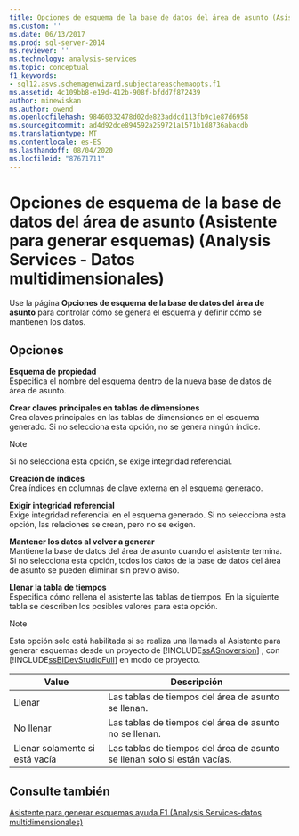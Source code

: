 ```yaml
---
title: Opciones de esquema de la base de datos del área de asunto (Asistente para generar esquemas) (Analysis Services-datos multidimensionales) | Microsoft Docs
ms.custom: ''
ms.date: 06/13/2017
ms.prod: sql-server-2014
ms.reviewer: ''
ms.technology: analysis-services
ms.topic: conceptual
f1_keywords:
- sql12.asvs.schemagenwizard.subjectareaschemaopts.f1
ms.assetid: 4c109bb8-e19d-412b-908f-bfdd7f872439
author: minewiskan
ms.author: owend
ms.openlocfilehash: 98460332478d02de823addcd113fb9c1e87d6958
ms.sourcegitcommit: ad4d92dce894592a259721a1571b1d8736abacdb
ms.translationtype: MT
ms.contentlocale: es-ES
ms.lasthandoff: 08/04/2020
ms.locfileid: "87671711"
---
```

# <a name="subject-area-database-schema-options-schema-generation-wizard-analysis-services---multidimensional-data"></a>Opciones de esquema de la base de datos del área de asunto (Asistente para generar esquemas) (Analysis Services - Datos multidimensionales)
  Use la página **Opciones de esquema de la base de datos del área de asunto** para controlar cómo se genera el esquema y definir cómo se mantienen los datos.  
  
## <a name="options"></a>Opciones  
 **Esquema de propiedad**  
 Especifica el nombre del esquema dentro de la nueva base de datos de área de asunto.  
  
 **Crear claves principales en tablas de dimensiones**  
 Crea claves principales en las tablas de dimensiones en el esquema generado. Si no selecciona esta opción, no se genera ningún índice.  
  
> [!NOTE]  
>  Si no selecciona esta opción, se exige integridad referencial.  
  
 **Creación de índices**  
 Crea índices en columnas de clave externa en el esquema generado.  
  
 **Exigir integridad referencial**  
 Exige integridad referencial en el esquema generado. Si no selecciona esta opción, las relaciones se crean, pero no se exigen.  
  
 **Mantener los datos al volver a generar**  
 Mantiene la base de datos del área de asunto cuando el asistente termina. Si no selecciona esta opción, todos los datos de la base de datos del área de asunto se pueden eliminar sin previo aviso.  
  
 **Llenar la tabla de tiempos**  
 Especifica cómo rellena el asistente las tablas de tiempos. En la siguiente tabla se describen los posibles valores para esta opción.  
  
> [!NOTE]  
>  Esta opción solo está habilitada si se realiza una llamada al Asistente para generar esquemas desde un proyecto de [!INCLUDE[ssASnoversion](../includes/ssasnoversion-md.md)] , con [!INCLUDE[ssBIDevStudioFull](../includes/ssbidevstudiofull-md.md)] en modo de proyecto.  
  
|Value|Descripción|  
|-----------|-----------------|  
|Llenar|Las tablas de tiempos del área de asunto se llenan.|  
|No llenar|Las tablas de tiempos del área de asunto no se llenan.|  
|Llenar solamente si está vacía|Las tablas de tiempos del área de asunto se llenan solo si están vacías.|  
  
## <a name="see-also"></a>Consulte también  
 [Asistente para generar esquemas ayuda F1 &#40;Analysis Services-datos multidimensionales&#41;](schema-generation-wizard-f1-help-analysis-services-multidimensional-data.md)  
  
  
